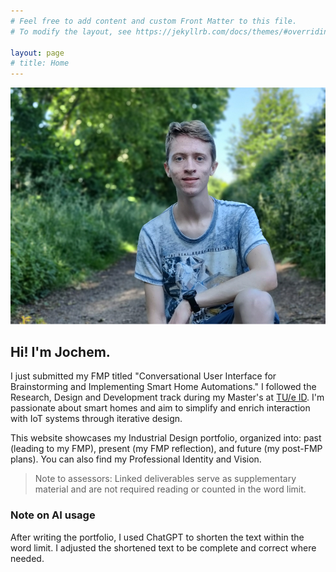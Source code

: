 ```yaml
---
# Feel free to add content and custom Front Matter to this file.
# To modify the layout, see https://jekyllrb.com/docs/themes/#overriding-theme-defaults

layout: page
# title: Home
---
```


![Cover Image](assets/images/personal-image.png)

## Hi! I'm Jochem.
I just submitted my FMP titled "Conversational User Interface for Brainstorming and Implementing Smart Home Automations." I followed the Research, Design and Development track during my Master's at [TU/e ID](https://www.tue.nl/en/our-university/departments/industrial-design/). I'm passionate about smart homes and aim to simplify and enrich interaction with IoT systems through iterative design.

This website showcases my Industrial Design portfolio, organized into: past (leading to my FMP), present (my FMP reflection), and future (my post-FMP plans). You can also find my Professional Identity and Vision.

> Note to assessors: Linked deliverables serve as supplementary material and are not required reading or counted in the word limit.

### Note on AI usage
After writing the portfolio, I used ChatGPT to shorten the text within the word limit. I adjusted the shortened text to be complete and correct where needed.